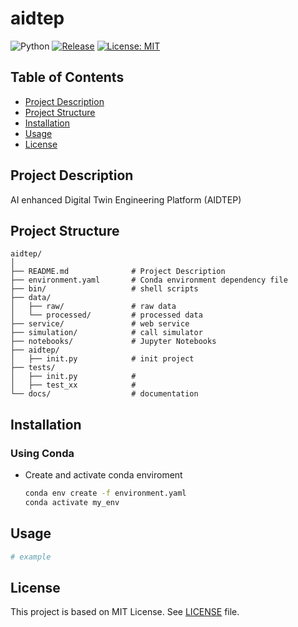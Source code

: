 # aidtep


![Python](https://github.com/gitpython-developers/GitPython/workflows/Python%20package/badge.svg)
[![Release](https://img.shields.io/github/v/release/zeromicro/go-zero.svg?style=flat-square)](https://github.com/YannLee1208/aidtep)
[![License: MIT](https://img.shields.io/badge/License-MIT-yellow.svg)](https://opensource.org/licenses/MIT)

## Table of Contents
- [Project Description](#project-description)
- [Project Structure](#project-structure)
- [Installation](#installation)
- [Usage](#usage)
- [License](#license)

## Project Description
AI enhanced Digital Twin Engineering Platform (AIDTEP)

## Project Structure
```shell
aidtep/
│
├── README.md              # Project Description
├── environment.yaml       # Conda environment dependency file 
├── bin/                   # shell scripts
├── data/                   
│   ├── raw/               # raw data
│   └── processed/         # processed data 
├── service/               # web service
├── simulation/            # call simulator
├── notebooks/             # Jupyter Notebooks
├── aidtep/                
│   ├── init.py            # init project
├── tests/                 
│   ├── init.py            # 
│   ├── test_xx            #
└── docs/                  # documentation 
```

## Installation

### Using Conda
* Create and activate conda enviroment
    ```sh
    conda env create -f environment.yaml
    conda activate my_env
    ```


## Usage


```python
# example
```





## License

This project is based on MIT License. See [LICENSE](https://github.com/YannLee1208/aidtep/blob/master/LICENSE) file.